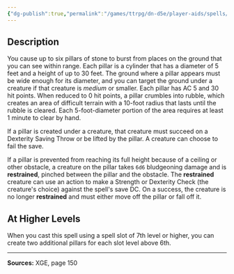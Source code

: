```yaml
---
{"dg-publish":true,"permalink":"/games/ttrpg/dn-d5e/player-aids/spells/level-6/bones-of-the-earth/","tags":["TTRPG/DND/5e","verbal","somatic","Spell"],"noteIcon":""}
---
```



## Description
You cause up to six pillars of stone to burst from places on the ground that you can see within range.
Each pillar is a cylinder that has a diameter of 5 feet and a height of up to 30 feet.
The ground where a pillar appears must be wide enough for its diameter, and you can target the ground under a creature if that creature is *medium* or smaller.
Each pillar has AC 5 and 30 hit points.
When reduced to 0 hit points, a pillar crumbles into rubble, which creates an area of difficult terrain with a 10-foot radius that lasts until the rubble is cleared.
Each 5-foot-diameter portion of the area requires at least 1 minute to clear by hand.

If a pillar is created under a creature, that creature must succeed on a Dexterity Saving Throw or be lifted by the pillar.
A creature can choose to fail the save.

If a pillar is prevented from reaching its full height because of a ceiling or other obstacle, a creature on the pillar takes `6d6` bludgeoning damage and is **restrained**, pinched between the pillar and the obstacle.
The **restrained** creature can use an action to make a Strength or Dexterity Check (the creature's choice) against the spell's save DC.
On a success, the creature is no longer **restrained** and must either move off the pillar or fall off it.

## At Higher Levels
When you cast this spell using a spell slot of 7th level or higher, you can create two additional pillars for each slot level above 6th.

---

**Sources:** XGE, page 150
